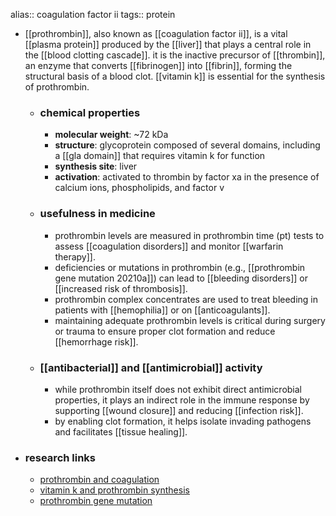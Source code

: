 alias:: coagulation factor ii
tags:: protein

- [[prothrombin]], also known as [[coagulation factor ii]], is a vital [[plasma protein]] produced by the [[liver]] that plays a central role in the [[blood clotting cascade]]. it is the inactive precursor of [[thrombin]], an enzyme that converts [[fibrinogen]] into [[fibrin]], forming the structural basis of a blood clot. [[vitamin k]] is essential for the synthesis of prothrombin.
	- ### chemical properties
		- **molecular weight**: ~72 kDa
		- **structure**: glycoprotein composed of several domains, including a [[gla domain]] that requires vitamin k for function
		- **synthesis site**: liver
		- **activation**: activated to thrombin by factor xa in the presence of calcium ions, phospholipids, and factor v
	- ### usefulness in medicine
		- prothrombin levels are measured in prothrombin time (pt) tests to assess [[coagulation disorders]] and monitor [[warfarin therapy]].
		- deficiencies or mutations in prothrombin (e.g., [[prothrombin gene mutation 20210a]]) can lead to [[bleeding disorders]] or [[increased risk of thrombosis]].
		- prothrombin complex concentrates are used to treat bleeding in patients with [[hemophilia]] or on [[anticoagulants]].
		- maintaining adequate prothrombin levels is critical during surgery or trauma to ensure proper clot formation and reduce [[hemorrhage risk]].
	- ### [[antibacterial]] and [[antimicrobial]] activity
		- while prothrombin itself does not exhibit direct antimicrobial properties, it plays an indirect role in the immune response by supporting [[wound closure]] and reducing [[infection risk]].
		- by enabling clot formation, it helps isolate invading pathogens and facilitates [[tissue healing]].
- ### research links
	- [prothrombin and coagulation](https://scholar.google.com/scholar?q=prothrombin+blood+clotting)
	- [vitamin k and prothrombin synthesis](https://scholar.google.com/scholar?q=vitamin+k+prothrombin+synthesis)
	- [prothrombin gene mutation](https://scholar.google.com/scholar?q=prothrombin+gene+mutation+20210a)